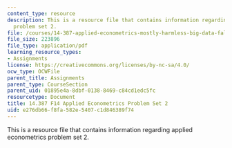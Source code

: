 ```yaml
---
content_type: resource
description: This is a resource file that contains information regarding applied econometrics
  problem set 2.
file: /courses/14-387-applied-econometrics-mostly-harmless-big-data-fall-2014/e276db66f8fa582e5407c1d846389f74_MIT14_387F14_Problemset2.pdf
file_size: 223896
file_type: application/pdf
learning_resource_types:
- Assignments
license: https://creativecommons.org/licenses/by-nc-sa/4.0/
ocw_type: OCWFile
parent_title: Assignments
parent_type: CourseSection
parent_uid: 01895e4a-8dbf-0138-8469-c84cd1edc5fc
resourcetype: Document
title: 14.387 F14 Applied Econometrics Problem Set 2
uid: e276db66-f8fa-582e-5407-c1d846389f74
---
```

This is a resource file that contains information regarding applied econometrics problem set 2.